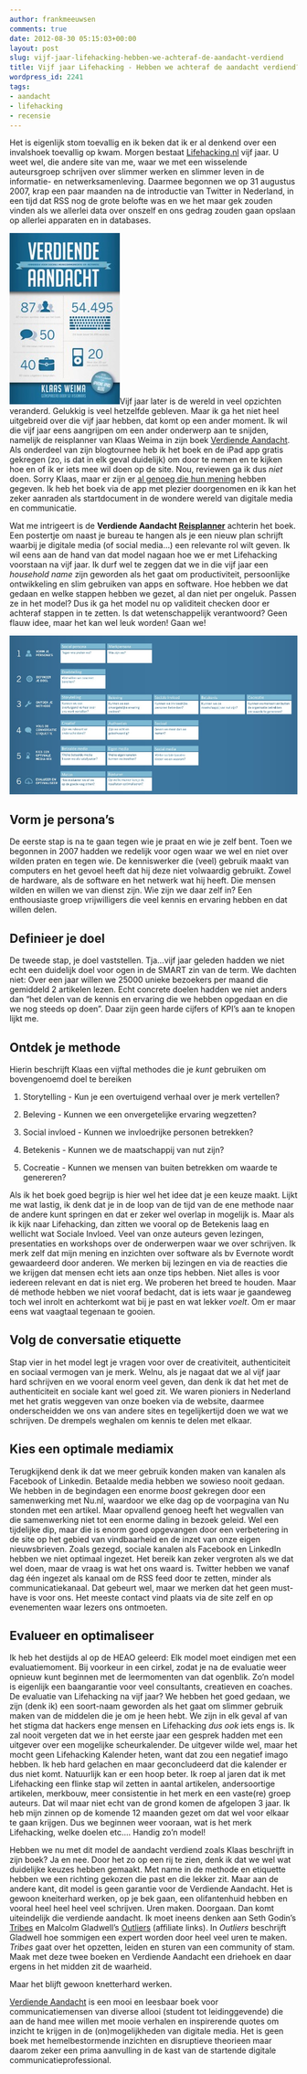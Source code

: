 ```yaml
---
author: frankmeeuwsen
comments: true
date: 2012-08-30 05:15:03+00:00
layout: post
slug: vijf-jaar-lifehacking-hebben-we-achteraf-de-aandacht-verdiend
title: Vijf jaar Lifehacking - Hebben we achteraf de aandacht verdiend?
wordpress_id: 2241
tags:
- aandacht
- lifehacking
- recensie
---
```


Het is eigenlijk stom toevallig en ik beken dat ik er al denkend over een invalshoek toevallig op kwam. Morgen bestaat [Lifehacking.nl](http://lifehacking.nl) vijf jaar. U weet wel, die andere site van me, waar we met een wisselende auteursgroep schrijven over slimmer werken en slimmer leven in de informatie- en netwerksamenleving. Daarmee begonnen we op 31 augustus 2007, krap een paar maanden na de introductie van Twitter in Nederland, in een tijd dat RSS nog de grote belofte was en we het maar gek zouden vinden als we allerlei data over onszelf en ons gedrag zouden gaan opslaan op allerlei apparaten en in databases.





![](../images/uploadimages/Verdiende-aandacht-2D-72dpi-193x300.jpeg)Vijf jaar later is de wereld in veel opzichten veranderd. Gelukkig is veel hetzelfde gebleven. Maar ik ga het niet heel uitgebreid over die vijf jaar hebben, dat komt op een ander moment. Ik wil die vijf jaar eens aangrijpen om een ander onderwerp aan te snijden, namelijk de reisplanner van Klaas Weima in zijn boek [Verdiende Aandacht](http://www.verdiendeaandacht.nl/). Als onderdeel van zijn blogtournee heb ik het boek en de iPad app gratis gekregen (zo, is dat in elk geval duidelijk) om door te nemen en te kijken hoe en of ik er iets mee wil doen op de site. Nou, reviewen ga ik dus _niet_ doen. Sorry Klaas, maar er zijn er [al genoeg die hun mening](http://www.notjustanybook.nl/2012/06/blogtournee-verdiende-aandacht/) hebben gegeven. Ik heb het boek via de app met plezier doorgenomen en ik kan het zeker aanraden als startdocument in de wondere wereld van digitale media en communicatie.









Wat me intrigeert is de **Verdiende Aandacht [Reisplanner](http://www.verdiendeaandacht.nl/reisplanner/)** achterin het boek. Een postertje om naast je bureau te hangen als je een nieuw plan schrijft waarbij je digitale media (of social media…) een relevante rol wilt geven. Ik wil eens aan de hand van dat model nagaan hoe we er met Lifehacking voorstaan na vijf jaar. Ik durf wel te zeggen dat we in die vijf jaar een _household name_ zijn geworden als het gaat om productiviteit, persoonlijke ontwikkeling en slim gebruiken van apps en software. Hoe hebben we dat gedaan en welke stappen hebben we gezet, al dan niet per ongeluk. Passen ze in het model? Dus ik ga het model nu op validiteit checken door er achteraf stappen in te zetten. Is dat wetenschappelijk verantwoord? Geen flauw idee, maar het kan wel leuk worden! Gaan we!



<!-- more -->



[![](../images/uploadimages/Reisplanner_naar_verdiende_aandacht_%7C_Verdiende_Aandacht-20120829-234156.jpg)](../images/uploadimages/Reisplanner_naar_verdiende_aandacht_%7C_Verdiende_Aandacht-20120829-234156.jpg)





## Vorm je persona’s





De eerste stap is na te gaan tegen wie je praat en wie je zelf bent.
Toen we begonnen in 2007 hadden we redelijk voor ogen waar we wel en niet over wilden praten en tegen wie. De kenniswerker die (veel) gebruik maakt van computers en het gevoel heeft dat hij deze niet volwaardig gebruikt. Zowel de hardware, als de software en het netwerk wat hij heeft. Die mensen wilden en willen we van dienst zijn. Wie zijn we daar zelf in? Een enthousiaste groep vrijwilligers die veel kennis en ervaring hebben en dat willen delen.





## Definieer je doel





De tweede stap, je doel vaststellen. Tja…vijf jaar geleden hadden we niet echt een duidelijk doel voor ogen in de SMART zin van de term. We dachten niet: Over een jaar willen we 25000 unieke bezoekers per maand die gemiddeld 2 artikelen lezen. Echt concrete doelen hadden we niet anders dan “het delen van de kennis en ervaring die we hebben opgedaan en die we nog steeds op doen”. Daar zijn geen harde cijfers of KPI’s aan te knopen lijkt me.





## Ontdek je methode





Hierin beschrijft Klaas een vijftal methodes die je _kunt_ gebruiken om bovengenoemd doel te bereiken






    
  1. Storytelling - Kun je een overtuigend verhaal over je merk vertellen?

    
  2. Beleving - Kunnen we een onvergetelijke ervaring wegzetten?

    
  3. Social invloed - Kunnen we invloedrijke personen betrekken?

    
  4. Betekenis - Kunnen we de maatschappij van nut zijn?

    
  5. Cocreatie - Kunnen we mensen van buiten betrekken om waarde te genereren?





Als ik het boek goed begrijp is hier wel het idee dat je een keuze maakt. Lijkt me wat lastig, ik denk dat je in de loop van de tijd van de ene methode naar de andere kunt springen en dat er zeker wel overlap in mogelijk is. Maar als ik kijk naar Lifehacking, dan zitten we vooral op de Betekenis laag en wellicht wat Sociale Invloed. Veel van onze auteurs geven lezingen, presentaties en workshops over de onderwerpen waar we over schrijven. Ik merk zelf dat mijn mening en inzichten over software als bv Evernote wordt gewaardeerd door anderen. We merken bij lezingen en via de reacties die we krijgen dat mensen echt iets aan onze tips hebben. Niet alles is voor iedereen relevant en dat is niet erg. We proberen het breed te houden. Maar dé methode hebben we niet vooraf bedacht, dat is iets waar je gaandeweg toch wel inrolt en achterkomt wat bij je past en wat lekker _voelt_. Om er maar eens wat vaagtaal tegenaan te gooien.





## Volg de conversatie etiquette





Stap vier in het model legt je vragen voor over de creativiteit, authenticiteit en sociaal vermogen van je merk. Welnu, als je nagaat dat we al vijf jaar hard schrijven en we vooral enorm veel geven, dan denk ik dat het met de authenticiteit en sociale kant wel goed zit. We waren pioniers in Nederland met het gratis weggeven van onze boeken via de website, daarmee onderscheidden we ons van andere sites en tegelijkertijd doen we wat we schrijven. De drempels weghalen om kennis te delen met elkaar.





## Kies een optimale mediamix





Terugkijkend denk ik dat we meer gebruik konden maken van kanalen als Facebook of Linkedin. Betaalde media hebben we sowieso nooit gedaan. We hebben in de begindagen een enorme _boost_ gekregen door een samenwerking met Nu.nl, waardoor we elke dag op de voorpagina van Nu stonden met een artikel. Maar opvallend genoeg heeft het wegvallen van die samenwerking niet tot een enorme daling in bezoek geleid. Wel een tijdelijke dip, maar die is enorm goed opgevangen door een verbetering in de site op het gebied van vindbaarheid en de inzet van onze eigen nieuwsbrieven. Zoals gezegd, sociale kanalen als Facebook en LinkedIn hebben we niet optimaal ingezet. Het bereik kan zeker vergroten als we dat wel doen, maar de vraag is wat het ons waard is. Twitter hebben we vanaf dag één ingezet als kanaal om de RSS feed door te zetten, minder als communicatiekanaal. Dat gebeurt wel, maar we merken dat het geen must-have is voor ons. Het meeste contact vind plaats via de site zelf en op evenementen waar lezers ons ontmoeten.





## Evalueer en optimaliseer





Ik heb het destijds al op de HEAO geleerd: Elk model moet eindigen met een evaluatiemoment. Bij voorkeur in een cirkel, zodat je na de evaluatie weer opnieuw kunt beginnen met de leermomenten van dat ogenblik. Zo’n model is eigenlijk een baangarantie voor veel consultants, creatieven en coaches. De evaluatie van Lifehacking na vijf jaar? We hebben het goed gedaan, we zijn (denk ik) een soort-naam geworden als het gaat om slimmer gebruik maken van de middelen die je om je heen hebt. We zijn in elk geval af van het stigma dat hackers enge mensen en Lifehacking _dus ook_ iets engs is. Ik zal nooit vergeten dat we in het eerste jaar een gesprek hadden met een uitgever over een mogelijke scheurkalender. De uitgever wilde wel, maar het mocht geen Lifehacking Kalender heten, want dat zou een negatief imago hebben. Ik heb hard gelachen en maar geconcludeerd dat die kalender er dus niet komt.
Natuurlijk kan er een hoop beter. Ik roep al jaren dat ik met Lifehacking een flinke stap wil zetten in aantal artikelen, andersoortige artikelen, merkbouw, meer consistentie in het merk en een vaste(re) groep auteurs. Dat wil maar niet echt van de grond komen de afgelopen 3 jaar. Ik heb mijn zinnen op de komende 12 maanden gezet om dat wel voor elkaar te gaan krijgen. Dus we beginnen weer vooraan, wat is het merk Lifehacking, welke doelen etc…. Handig zo’n model!





Hebben we nu met dit model de aandacht verdiend zoals Klaas beschrijft in zijn boek? Ja en nee. Door het zo op een rij te zien, denk ik dat we wel wat duidelijke keuzes hebben gemaakt. Met name in de methode en etiquette hebben we een richting gekozen die past en die lekker zit. Maar aan de andere kant, dit model is geen garantie voor de Verdiende Aandacht. Het is gewoon kneiterhard werken, op je bek gaan, een olifantenhuid hebben en vooral heel heel heel veel schrijven. Uren maken. Doorgaan. Dan komt uiteindelijk die verdiende aandacht.
Ik moet ineens denken aan Seth Godin’s [Tribes](http://www.managementboek.nl/boek/9789022995655/tribes-nederlandstalig-seth-godin?affiliate=1703) en Malcolm Gladwell’s [Outliers](http://www.managementboek.nl/boek/9780141043029/outliers-the-story-of-success-engels-malcolm-gladwell?affiliate=1703) (affiliate links). In _Outliers_ beschrijft Gladwell hoe sommigen een expert worden door heel veel uren te maken. _Tribes_ gaat over het opzetten, leiden en sturen van een community of stam. Maak met deze twee boeken en Verdiende Aandacht een driehoek en daar ergens in het midden zit de waarheid.





Maar het blijft gewoon knetterhard werken.





[Verdiende Aandacht](http://www.verdiendeaandacht.nl/) is een mooi en leesbaar boek voor communicatiemensen van diverse allooi (student tot leidinggevende) die aan de hand mee willen met mooie verhalen en inspirerende quotes om inzicht te krijgen in de (on)mogelijkheden van digitale media. Het is geen boek met hemelbestormende inzichten en disruptieve theorieen maar daarom zeker een prima aanvulling in de kast van de startende digitale communicatieprofessional.



